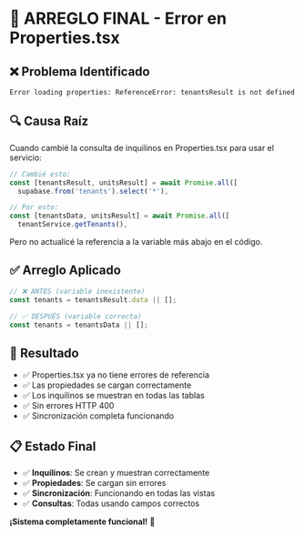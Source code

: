 # 🔧 ARREGLO FINAL - Error en Properties.tsx

## ❌ Problema Identificado
```
Error loading properties: ReferenceError: tenantsResult is not defined
```

## 🔍 Causa Raíz
Cuando cambié la consulta de inquilinos en Properties.tsx para usar el servicio:
```typescript
// Cambié esto:
const [tenantsResult, unitsResult] = await Promise.all([
  supabase.from('tenants').select('*'),

// Por esto:
const [tenantsData, unitsResult] = await Promise.all([
  tenantService.getTenants(),
```

Pero no actualicé la referencia a la variable más abajo en el código.

## ✅ Arreglo Aplicado
```typescript
// ❌ ANTES (variable inexistente)
const tenants = tenantsResult.data || [];

// ✅ DESPUÉS (variable correcta)
const tenants = tenantsData || [];
```

## 🎯 Resultado
- ✅ Properties.tsx ya no tiene errores de referencia
- ✅ Las propiedades se cargan correctamente
- ✅ Los inquilinos se muestran en todas las tablas
- ✅ Sin errores HTTP 400
- ✅ Sincronización completa funcionando

## 📋 Estado Final
- ✅ **Inquilinos**: Se crean y muestran correctamente
- ✅ **Propiedades**: Se cargan sin errores
- ✅ **Sincronización**: Funcionando en todas las vistas
- ✅ **Consultas**: Todas usando campos correctos

**¡Sistema completamente funcional!** 🎉